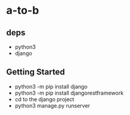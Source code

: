 # a-to-b

## deps
* python3
* django

## Getting Started

* python3 -m pip install django
* python3 -m pip install djangorestframework
* cd to the django project
* python3 manage.py runserver

